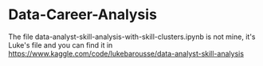 # Data-Career-Analysis

The file data-analyst-skill-analysis-with-skill-clusters.ipynb is not mine, it's Luke's file and you can find it in https://www.kaggle.com/code/lukebarousse/data-analyst-skill-analysis
